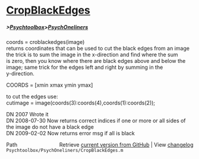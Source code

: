 # [CropBlackEdges](CropBlackEdges)
##### >[Psychtoolbox](Psychtoolbox)>[PsychOneliners](PsychOneliners)

coords = croblackedges(image)  
returns coordinates that can be used to cut the black edges from an image  
the trick is to sum the image in the x-direction and find where the sum  
is zero, then you know where there are black edges above and below the  
image; same trick for the edges left and right by summing in the  
y-direction.  
  
COORDS = [xmin xmax ymin ymax]  
  
to cut the edges use:  
cutimage = image(coords(3):coords(4),coords(1):coords(2));  
  
DN 2007       Wrote it  
DN 2008-07-30 Now returns correct indices if one or more or all sides of  
              the image do not have a black edge  
DN 2009-02-02 Now returns error msg if all is black  




<div class="code_header" style="text-align:right;">
  <span style="float:left;">Path&nbsp;&nbsp;</span> <span class="counter">Retrieve <a href=
  "https://raw.github.com/Psychtoolbox-3/Psychtoolbox-3/beta/Psychtoolbox/PsychOneliners/CropBlackEdges.m">current version from GitHub</a> | View <a href=
  "https://github.com/Psychtoolbox-3/Psychtoolbox-3/commits/beta/Psychtoolbox/PsychOneliners/CropBlackEdges.m">changelog</a></span>
</div>
<div class="code">
  <code>Psychtoolbox/PsychOneliners/CropBlackEdges.m</code>
</div>

